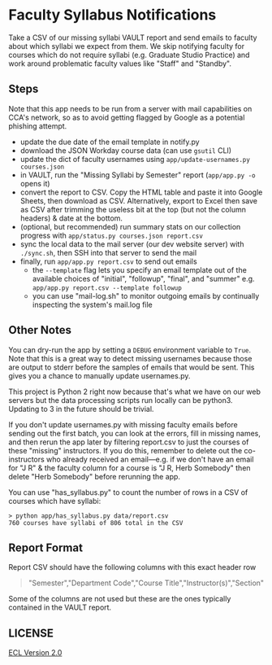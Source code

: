 # Faculty Syllabus Notifications

Take a CSV of our missing syllabi VAULT report and send emails to faculty about which syllabi we expect from them. We skip notifying faculty for courses which do not require syllabi (e.g. Graduate Studio Practice) and work around problematic faculty values like "Staff" and "Standby".

## Steps

Note that this app needs to be run from a server with mail capabilities on CCA's network, so as to avoid getting flagged by Google as a potential phishing attempt.

- update the due date of the email template in notify.py
- download the JSON Workday course data (can use `gsutil` CLI)
- update the dict of faculty usernames using `app/update-usernames.py courses.json`
- in VAULT, run the "Missing Syllabi by Semester" report (`app/app.py -o` opens it)
- convert the report to CSV. Copy the HTML table and paste it into Google Sheets, then download as CSV. Alternatively, export to Excel then save as CSV after trimming the useless bit at the top (but not the column headers) & date at the bottom.
- (optional, but recommended) run summary stats on our collection progress with `app/status.py courses.json report.csv`
- sync the local data to the mail server (our dev website server) with `./sync.sh`, then SSH into that server to send the mail
- finally, run `app/app.py report.csv` to send out emails
    + the `--template` flag lets you specify an email template out of the available choices of "initial", "followup", "final", and "summer" e.g. `app/app.py report.csv --template followup`
    + you can use "mail-log.sh" to monitor outgoing emails by continually inspecting the system's mail.log file

## Other Notes

You can dry-run the app by setting a `DEBUG` environment variable to `True`. Note that this is a great way to detect missing usernames because those are output to stderr before the samples of emails that would be sent. This gives you a chance to manually update usernames.py.

This project is Python 2 right now because that's what we have on our web servers but the data processing scripts run locally can be python3. Updating to 3 in the future should be trivial.

If you don't update usernames.py with missing faculty emails before sending out the first batch, you can look at the errors, fill in missing names, and then rerun the app later by filtering report.csv to just the courses of these "missing" instructors. If you do this, remember to delete out the co-instructors who already received an email—e.g. if we don't have an email for "J R" & the faculty column for a course is "J R, Herb Somebody" then delete "Herb Somebody" before rerunning the app.

You can use "has_syllabus.py" to count the number of rows in a CSV of courses which have syllabi:

```
> python app/has_syllabus.py data/report.csv
760 courses have syllabi of 806 total in the CSV
```

## Report Format

Report CSV should have the following columns with this exact header row

> "Semester","Department Code","Course Title","Instructor(s)","Section"

Some of the columns are not used but these are the ones typically contained in the VAULT report.

## LICENSE

[ECL Version 2.0](https://opensource.org/licenses/ECL-2.0)
